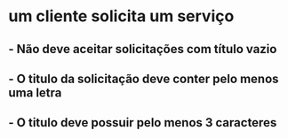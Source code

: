# um cliente solicita um serviço
## - Não deve aceitar solicitações com título vazio
## - O titulo da solicitação deve conter pelo menos uma letra
## - O titulo deve possuir pelo menos 3 caracteres